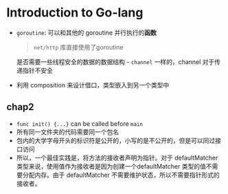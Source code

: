 # Introduction to Go-lang

- `goroutine`: 可以和其他的 goroutine 并行执行的**函数**

    > `net/http` 库直接使用了goroutine
    
    是否需要一些线程安全的数据的数据结构 - `channel` 一样的，channel 对于传递指针不安全

- 利用 composition 来设计借口，类型嵌入到另一个类型中

## chap2

- `func init() {...}` can be called before `main`
- 所有同一文件夹的代码需要同一个包名
- 包内的大学字母开头的标识符是公开的，小写的是不公开的，但是可以同过接口访问
- 所以，一个最佳实践是，将方法的接收者声明为指针。对于 defaultMatcher 类型来说，使用值作为接收者是因为创建一个defaultMatcher 类型的值不需要分配内存。由于 defaultMatcher 不需要维护状态，所以不需要指针形式的接收者。
